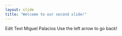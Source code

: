 ```yaml
---
layout: slide
title: "Welcome to our second slide!"
---
```

Edit Text Miguel Palacios
Use the left arrow to go back!
